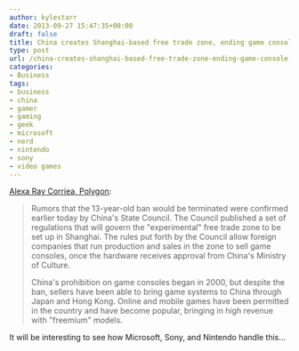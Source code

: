 ```yaml
---
author: kylestarr
date: 2013-09-27 15:47:35+00:00
draft: false
title: China creates Shanghai-based free trade zone, ending game console ban
type: post
url: /china-creates-shanghai-based-free-trade-zone-ending-game-console-ban/
categories:
- Business
tags:
- business
- china
- gamer
- gaming
- geek
- microsoft
- nerd
- nintendo
- sony
- video games
---
```


[Alexa Ray Corriea, Polygon](http://www.polygon.com/2013/9/27/4776522/china-creates-shanghai-based-free-trade-zone-to-end-game-console-ban):

> Rumors that the 13-year-old ban would be terminated were confirmed earlier today by China's State Council. The Council published a set of regulations that will govern the "experimental" free trade zone to be set up in Shanghai. The rules put forth by the Council allow foreign companies that run production and sales in the zone to sell game consoles, once the hardware receives approval from China's Ministry of Culture.
>
> China's prohibition on game consoles began in 2000, but despite the ban, sellers have been able to bring game systems to China through Japan and Hong Kong. Online and mobile games have been permitted in the country and have become popular, bringing in high revenue with "freemium" models.

It will be interesting to see how Microsoft, Sony, and Nintendo handle this…
